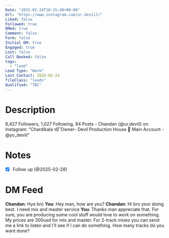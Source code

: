 ```yaml
---
Date: "2025-02-24T10:15:49+00:00"
Url: "https://www.instagram.com/ur.deviil/"
Liked: false
Followed: true
DMed: true
Comment: false
Form: false
Initial DM: true
Engaged: true
Lost: false
Call Booked: false
tags:
  - "lead"
Lead Type: "Warm"
Last Contact: 2025-02-24
fileClass: "leads"
Qualified: "TBC"
---
```

# Description
6,427 Followers, 1,027 Following, 84 Posts - Chandan (@ur.deviil) on Instagram: "Chardikala ੴ
Owner- Devil Production House 🎥
Main Account - @yo_deviil"
# Notes
- [x] Follow up (@2025-02-28)
# DM Feed
**Chandan**: Hye bro
**You**: Hey man, how are you?
**Chandan**: Hi bro your doing best. I need mix and master service
**You**: Thanks man appreciate that. For sure, you are producing some cool stuff would love to work on something. My prices are 300usd for mix and master. For 2-track mixes you can send me a link to listen and I'll see if I can do something. How many tracks do you want done?